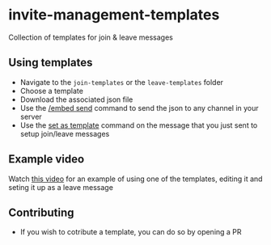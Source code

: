 # invite-management-templates

Collection of templates for join &amp; leave messages

## Using templates

- Navigate to the `join-templates` or the `leave-templates` folder
- Choose a template
- Download the associated json file
- Use the [/embed send](https://siris.gitbook.io/invite-management/commands/utility#embed) command to send the json to any channel in your server
- Use the [set as template](https://siris.gitbook.io/invite-management/commands/config#set-as-template) command on the message that you just sent to setup join/leave messages

## Example video

Watch [this video](https://www.youtube.com/watch?v=0RIlqgZgRF4) for an example of using one of the templates, editing it and seting it up as a leave message

## Contributing

- If you wish to cotribute a template, you can do so by opening a PR
